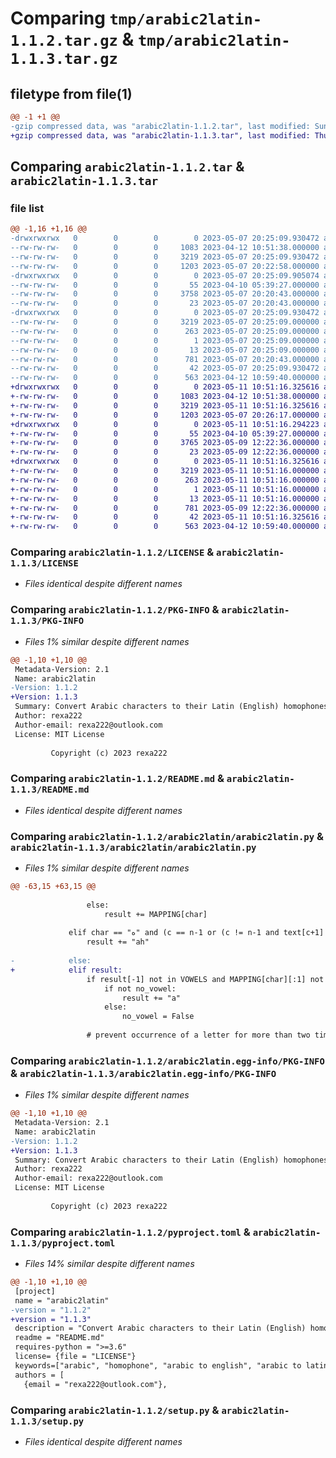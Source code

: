 # Comparing `tmp/arabic2latin-1.1.2.tar.gz` & `tmp/arabic2latin-1.1.3.tar.gz`

## filetype from file(1)

```diff
@@ -1 +1 @@
-gzip compressed data, was "arabic2latin-1.1.2.tar", last modified: Sun May  7 20:25:09 2023, max compression
+gzip compressed data, was "arabic2latin-1.1.3.tar", last modified: Thu May 11 10:51:16 2023, max compression
```

## Comparing `arabic2latin-1.1.2.tar` & `arabic2latin-1.1.3.tar`

### file list

```diff
@@ -1,16 +1,16 @@
-drwxrwxrwx   0        0        0        0 2023-05-07 20:25:09.930472 arabic2latin-1.1.2/
--rw-rw-rw-   0        0        0     1083 2023-04-12 10:51:38.000000 arabic2latin-1.1.2/LICENSE
--rw-rw-rw-   0        0        0     3219 2023-05-07 20:25:09.930472 arabic2latin-1.1.2/PKG-INFO
--rw-rw-rw-   0        0        0     1203 2023-05-07 20:22:58.000000 arabic2latin-1.1.2/README.md
-drwxrwxrwx   0        0        0        0 2023-05-07 20:25:09.905074 arabic2latin-1.1.2/arabic2latin/
--rw-rw-rw-   0        0        0       55 2023-04-10 05:39:27.000000 arabic2latin-1.1.2/arabic2latin/__init__.py
--rw-rw-rw-   0        0        0     3758 2023-05-07 20:20:43.000000 arabic2latin-1.1.2/arabic2latin/arabic2latin.py
--rw-rw-rw-   0        0        0       23 2023-05-07 20:20:43.000000 arabic2latin-1.1.2/arabic2latin/version.py
-drwxrwxrwx   0        0        0        0 2023-05-07 20:25:09.930472 arabic2latin-1.1.2/arabic2latin.egg-info/
--rw-rw-rw-   0        0        0     3219 2023-05-07 20:25:09.000000 arabic2latin-1.1.2/arabic2latin.egg-info/PKG-INFO
--rw-rw-rw-   0        0        0      263 2023-05-07 20:25:09.000000 arabic2latin-1.1.2/arabic2latin.egg-info/SOURCES.txt
--rw-rw-rw-   0        0        0        1 2023-05-07 20:25:09.000000 arabic2latin-1.1.2/arabic2latin.egg-info/dependency_links.txt
--rw-rw-rw-   0        0        0       13 2023-05-07 20:25:09.000000 arabic2latin-1.1.2/arabic2latin.egg-info/top_level.txt
--rw-rw-rw-   0        0        0      781 2023-05-07 20:20:43.000000 arabic2latin-1.1.2/pyproject.toml
--rw-rw-rw-   0        0        0       42 2023-05-07 20:25:09.930472 arabic2latin-1.1.2/setup.cfg
--rw-rw-rw-   0        0        0      563 2023-04-12 10:59:40.000000 arabic2latin-1.1.2/setup.py
+drwxrwxrwx   0        0        0        0 2023-05-11 10:51:16.325616 arabic2latin-1.1.3/
+-rw-rw-rw-   0        0        0     1083 2023-04-12 10:51:38.000000 arabic2latin-1.1.3/LICENSE
+-rw-rw-rw-   0        0        0     3219 2023-05-11 10:51:16.325616 arabic2latin-1.1.3/PKG-INFO
+-rw-rw-rw-   0        0        0     1203 2023-05-07 20:26:17.000000 arabic2latin-1.1.3/README.md
+drwxrwxrwx   0        0        0        0 2023-05-11 10:51:16.294223 arabic2latin-1.1.3/arabic2latin/
+-rw-rw-rw-   0        0        0       55 2023-04-10 05:39:27.000000 arabic2latin-1.1.3/arabic2latin/__init__.py
+-rw-rw-rw-   0        0        0     3765 2023-05-09 12:22:36.000000 arabic2latin-1.1.3/arabic2latin/arabic2latin.py
+-rw-rw-rw-   0        0        0       23 2023-05-09 12:22:36.000000 arabic2latin-1.1.3/arabic2latin/version.py
+drwxrwxrwx   0        0        0        0 2023-05-11 10:51:16.325616 arabic2latin-1.1.3/arabic2latin.egg-info/
+-rw-rw-rw-   0        0        0     3219 2023-05-11 10:51:16.000000 arabic2latin-1.1.3/arabic2latin.egg-info/PKG-INFO
+-rw-rw-rw-   0        0        0      263 2023-05-11 10:51:16.000000 arabic2latin-1.1.3/arabic2latin.egg-info/SOURCES.txt
+-rw-rw-rw-   0        0        0        1 2023-05-11 10:51:16.000000 arabic2latin-1.1.3/arabic2latin.egg-info/dependency_links.txt
+-rw-rw-rw-   0        0        0       13 2023-05-11 10:51:16.000000 arabic2latin-1.1.3/arabic2latin.egg-info/top_level.txt
+-rw-rw-rw-   0        0        0      781 2023-05-09 12:22:36.000000 arabic2latin-1.1.3/pyproject.toml
+-rw-rw-rw-   0        0        0       42 2023-05-11 10:51:16.325616 arabic2latin-1.1.3/setup.cfg
+-rw-rw-rw-   0        0        0      563 2023-04-12 10:59:40.000000 arabic2latin-1.1.3/setup.py
```

### Comparing `arabic2latin-1.1.2/LICENSE` & `arabic2latin-1.1.3/LICENSE`

 * *Files identical despite different names*

### Comparing `arabic2latin-1.1.2/PKG-INFO` & `arabic2latin-1.1.3/PKG-INFO`

 * *Files 1% similar despite different names*

```diff
@@ -1,10 +1,10 @@
 Metadata-Version: 2.1
 Name: arabic2latin
-Version: 1.1.2
+Version: 1.1.3
 Summary: Convert Arabic characters to their Latin (English) homophones.
 Author: rexa222
 Author-email: rexa222@outlook.com
 License: MIT License
         
         Copyright (c) 2023 rexa222
```

### Comparing `arabic2latin-1.1.2/README.md` & `arabic2latin-1.1.3/README.md`

 * *Files identical despite different names*

### Comparing `arabic2latin-1.1.2/arabic2latin/arabic2latin.py` & `arabic2latin-1.1.3/arabic2latin/arabic2latin.py`

 * *Files 1% similar despite different names*

```diff
@@ -63,15 +63,15 @@
 
                 else:
                     result += MAPPING[char]
 
             elif char == "ه" and (c == n-1 or (c != n-1 and text[c+1] == " ")):
                 result += "ah"
 
-            else:
+            elif result:
                 if result[-1] not in VOWELS and MAPPING[char][:1] not in VOWELS and result[-3:] not in " al" and MAPPING[char] != "y":
                     if not no_vowel:
                         result += "a"
                     else:
                         no_vowel = False
 
                 # prevent occurrence of a letter for more than two times
```

### Comparing `arabic2latin-1.1.2/arabic2latin.egg-info/PKG-INFO` & `arabic2latin-1.1.3/arabic2latin.egg-info/PKG-INFO`

 * *Files 1% similar despite different names*

```diff
@@ -1,10 +1,10 @@
 Metadata-Version: 2.1
 Name: arabic2latin
-Version: 1.1.2
+Version: 1.1.3
 Summary: Convert Arabic characters to their Latin (English) homophones.
 Author: rexa222
 Author-email: rexa222@outlook.com
 License: MIT License
         
         Copyright (c) 2023 rexa222
```

### Comparing `arabic2latin-1.1.2/pyproject.toml` & `arabic2latin-1.1.3/pyproject.toml`

 * *Files 14% similar despite different names*

```diff
@@ -1,10 +1,10 @@
 [project]
 name = "arabic2latin"
-version = "1.1.2"
+version = "1.1.3"
 description = "Convert Arabic characters to their Latin (English) homophones."
 readme = "README.md"
 requires-python = ">=3.6"
 license= {file = "LICENSE"}
 keywords=["arabic", "homophone", "arabic to english", "arabic to latin"]
 authors = [
   {email = "rexa222@outlook.com"},
```

### Comparing `arabic2latin-1.1.2/setup.py` & `arabic2latin-1.1.3/setup.py`

 * *Files identical despite different names*

